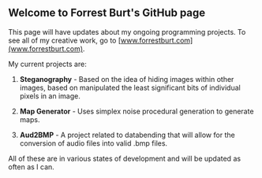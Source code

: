## Welcome to Forrest Burt's GitHub page
This page will have updates about my ongoing programming projects. To see all of my creative work, go to [www.forrestburt.com](www.forrestburt.com).

My current projects are:

1. **Steganography**  - Based on the idea of hiding images within other images, based on manipulated the least significant bits of individual pixels in an image.

2. **Map Generator** - Uses simplex noise procedural generation to generate maps.

3. **Aud2BMP** - A project related to databending that will allow for the conversion of audio files into valid .bmp files.

All of these are in various states of development and will be updated as often as I can.
